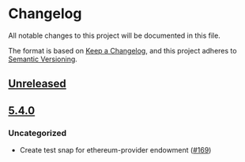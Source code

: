 # Changelog
All notable changes to this project will be documented in this file.

The format is based on [Keep a Changelog](https://keepachangelog.com/en/1.0.0/),
and this project adheres to [Semantic Versioning](https://semver.org/spec/v2.0.0.html).

## [Unreleased]

## [5.4.0]
### Uncategorized
- Create test snap for ethereum-provider endowment ([#169](https://github.com/MetaMask/test-snaps/pull/169))

[Unreleased]: https://github.com/MetaMask/test-snaps/compare/v5.4.0...HEAD
[5.4.0]: https://github.com/MetaMask/test-snaps/releases/tag/v5.4.0
